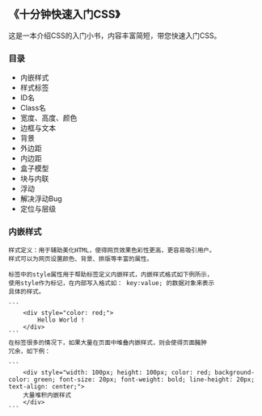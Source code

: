 ## 《十分钟快速入门CSS》

这是一本介绍CSS的入门小书，内容丰富简短，带您快速入门CSS。

### 目录

* 内嵌样式
* 样式标签
* ID名
* Class名
* 宽度、高度、颜色
* 边框与文本
* 背景
* 外边距
* 内边距
* 盒子模型
* 块与内联
* 浮动
* 解决浮动Bug
* 定位与层级

### 内嵌样式

    样式定义：用于辅助美化HTML，使得网页效果色彩性更高，更容易吸引用户。
    样式可以为网页设置颜色、背景、排版等丰富的属性。

    标签中的style属性用于帮助标签定义内嵌样式，内嵌样式格式如下例所示，
    使用style作为标记，在内部写入格式如： key:value; 的数据对象来表示
    具体的样式。

    ```
        <div style="color: red;">
            Hello World !
        </div>
    ```
    在标签很多的情况下，如果大量在页面中堆叠内嵌样式，则会使得页面臃肿
    冗余，如下例：

    ```
        <div style="width: 100px; height: 100px; color: red; background-color: green; font-size: 20px; font-weight: bold; line-height: 20px; text-align: center;">
        大量堆积内嵌样式
        </div>
    ```


